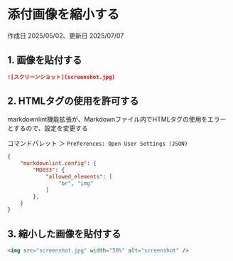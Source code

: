 # 添付画像を縮小する

作成日 2025/05/02、更新日 2025/07/07

## 1. 画像を貼付する

```markdown
![スクリーンショット](screenshot.jpg)
```

## 2. HTMLタグの使用を許可する

markdownlint機能拡張が、Markdownファイル内でHTMLタグの使用をエラーとするので、設定を変更する

コマンドパレット ＞ `Preferences: Open User Settings (JSON)`

```json
{
    "markdownlint.config": {
        "MD033": {
            "allowed_elements": [
                "br", "img"
            ]
        },
    }
}
```

## 3. 縮小した画像を貼付する

```html
<img src="screenshot.jpg" width="50%" alt="screenshot" />
```
